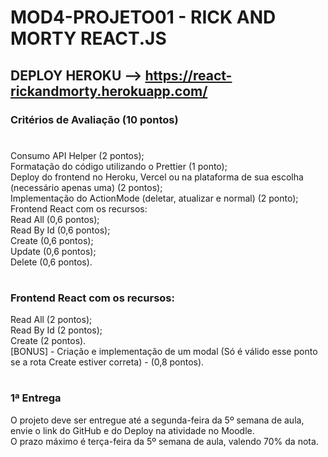 # MOD4-PROJETO01 - RICK AND MORTY REACT.JS

## DEPLOY HEROKU --> <https://react-rickandmorty.herokuapp.com/>

### Critérios de Avaliação (10 pontos)

#

Consumo API Helper (2 pontos);<br/>
Formatação do código utilizando o Prettier (1 ponto);<br/>
Deploy do frontend no Heroku, Vercel ou na plataforma de sua escolha (necessário apenas uma) (2 pontos);<br/>
Implementação do ActionMode (deletar, atualizar e normal) (2 ponto);<br/>
Frontend React com os recursos:<br/>
Read All (0,6 pontos);<br/>
Read By Id (0,6 pontos);<br/>
Create (0,6 pontos);<br/>
Update (0,6 pontos);<br/>
Delete (0,6 pontos).<br/>


#

### Frontend React com os recursos:

Read All (2 pontos);<br/>
Read By Id (2 pontos);<br/>
Create (2 pontos).<br/>
[BONUS] - Criação e implementação de um modal (Só é válido esse ponto se a rota Create estiver correta) - (0,8 pontos).<br/>

#

### 1ª Entrega
O projeto deve ser entregue até a segunda-feira da 5º semana de aula, envie o link do GitHub e do Deploy na atividade no Moodle.<br/>
O prazo máximo é terça-feira da 5º semana de aula, valendo 70% da nota.
#
